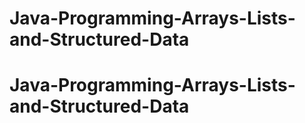 # Java-Programming-Arrays-Lists-and-Structured-Data
# Java-Programming-Arrays-Lists-and-Structured-Data
